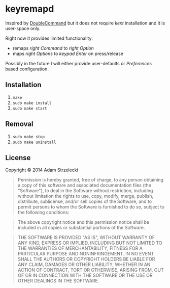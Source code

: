 # keyremapd

Inspired by [DoubleCommand](http://doublecommand.sourceforge.net) but it does
not require *kext* installation and it is user-space only.

Right now it provides limited functionality:

* remaps *right Command* to *right Option*
* maps *right Options* to *keypad Enter* on press/release

Possibly in the future I will either provide user-defaults or *Preferences*
based configuration.

## Installation

1. `make`
2. `sudo make install`
3. `sudo make start`

## Removal

1. `sudo make stop`
2. `sudo make uninstall`

## License

Copyright &copy; 2014 Adam Strzelecki

> Permission is hereby granted, free of charge, to any person obtaining a copy
> of this software and associated documentation files (the "Software"), to deal
> in the Software without restriction, including without limitation the rights
> to use, copy, modify, merge, publish, distribute, sublicense, and/or sell
> copies of the Software, and to permit persons to whom the Software is
> furnished to do so, subject to the following conditions:

> The above copyright notice and this permission notice shall be included in
> all copies or substantial portions of the Software.

> THE SOFTWARE IS PROVIDED "AS IS", WITHOUT WARRANTY OF ANY KIND, EXPRESS OR
> IMPLIED, INCLUDING BUT NOT LIMITED TO THE WARRANTIES OF MERCHANTABILITY,
> FITNESS FOR A PARTICULAR PURPOSE AND NONINFRINGEMENT. IN NO EVENT SHALL THE
> AUTHORS OR COPYRIGHT HOLDERS BE LIABLE FOR ANY CLAIM, DAMAGES OR OTHER
> LIABILITY, WHETHER IN AN ACTION OF CONTRACT, TORT OR OTHERWISE, ARISING FROM,
> OUT OF OR IN CONNECTION WITH THE SOFTWARE OR THE USE OR OTHER DEALINGS IN THE
> SOFTWARE.
